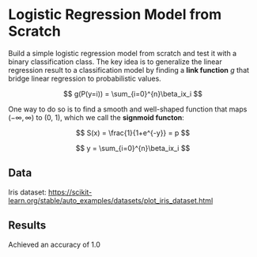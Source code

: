 # Logistic Regression Model from Scratch
Build a simple logistic regression model from scratch and test it with a binary classification class. The key idea is to generalize the linear regression result to a classification model by finding a <b>link function</b> $g$ that bridge linear regression to probabilistic values.

$$ g(P(y=i)) = \sum_{i=0}^{n}\beta_ix_i $$

One way to do so is to find a smooth and well-shaped function that maps $(-\infty, \infty)$ to (0, 1), which we call the <b>signmoid functon</b>:

$$ S(x) = \frac{1}{1+e^{-y}} = p $$

$$ y = \sum_{i=0}^{n}\beta_ix_i $$

## Data
Iris dataset: https://scikit-learn.org/stable/auto_examples/datasets/plot_iris_dataset.html

## Results
Achieved an accuracy of 1.0
